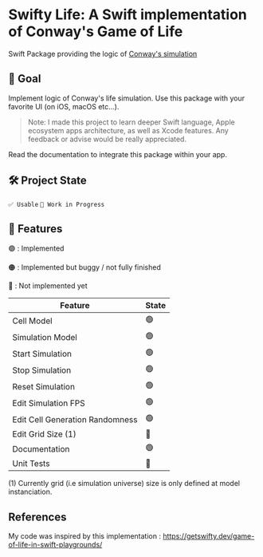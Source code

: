 # Swifty Life: A Swift implementation of Conway's Game of Life

Swift Package providing the logic of [Conway's simulation](https://en.wikipedia.org/wiki/Conway%27s_Game_of_Life)

## 🎯 Goal

Implement logic of Conway's life simulation. Use this package with your favorite UI (on iOS, macOS etc...). 

> Note: I made this project to learn deeper Swift language, Apple ecosystem apps architecture, as well as Xcode features.
Any feedback or advise would be really appreciated.

Read the documentation to integrate this package within your app.

## 🛠️ Project State

`✅ Usable` `🌱 Work in Progress`

## 🧩 Features

🟢 : Implemented

🟠 : Implemented but buggy / not fully finished

🔴 : Not implemented yet

| Feature | State |
| --- | --- |
| Cell Model | 🟢  |
| Simulation Model | 🟢  |
| Start Simulation | 🟢  |
| Stop Simulation | 🟢  |
| Reset Simulation | 🟢  |
| Edit Simulation FPS | 🟢  |
| Edit Cell Generation Randomness | 🟢  |
| Edit Grid Size (1) | 🔴  |
| Documentation | 🟢  |
| Unit Tests | 🔴  |

(1) Currently grid (i.e simulation universe) size is only defined at model instanciation.

## References

My code was inspired by this implementation : https://getswifty.dev/game-of-life-in-swift-playgrounds/
